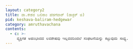 ```yaml
---
layout: category2
title: ಡಾ.ಕೇಶವ ಬಲಿರಾಂ ಹೆಡಗೆವಾರ್ (ಡಾಕ್ಟರ್ ಜಿ)
pid: keshava-baliram-hedgewar
category: amruthavachana
contents:
  - c: >- 
     ವ್ಯಕ್ತಿಗತ ಅಹಂಭಾವದ ಲವಶೇಷವು ಇಲ್ಲದವರಿಂದಲೆ ಸಂಘಟನೆಯನ್ನು ಕಟ್ಟುವುದು ಸಾಧ್ಯ.
---
```

